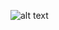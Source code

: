 ![alt text](https://github.com/yaylinda/data-visualization-projects/blob/master/HarryPotterCharacterScreentime/plot_20_accent.png)
